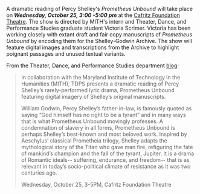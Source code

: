 A dramatic reading of Percy Shelley's _Prometheus Unbound_ will take place on _**Wednesday, October 25, 3:00 -5:00 pm**_ at the [Cafritz Foundation Theatre](http://theclarice.umd.edu/venues/cafritz-foundation-theatre). The show is directed by MITH's intern and Theater, Dance, and Performance Studies graduate student Victoria Scrimer. Victoria has been working closely with extant draft and fair copy manuscripts of _Prometheus Unbound_ by encoding them for the Shelley-Godwin Archive. The show will feature digital images and transcriptions from the Archive to highlight poignant passages and unused textual variants.

From the Theater, Dance, and Performance Studies department [blog](http://tdps.umd.edu/event/2013-2014/wednesday-lecture-series-2):

> In collaboration with the Maryland Institute of Technology in the Humanities (MITH), TDPS presents a dramatic reading of Percy Shelley’s rarely-performed lyric drama, Prometheus Unbound featuring digital imagery of Shelley’s original manuscripts.
>
> William Godwin, Percy Shelley’s father-in-law, is famously quoted as saying “God himself has no right to be a tyrant” and in many ways that is what Prometheus Unbound movingly professes. A condemnation of slavery in all forms, Prometheus Unbound is perhaps Shelley’s best-known and most beloved work. Inspired by Aeschylus’ classical Prometheia trilogy, Shelley adapts the mythological story of the Titan who gave man fire, refiguring the fate of mankind’s champion and the fall of the tyrant, Jupiter. It is a drama of Romantic ideals-- suffering, endurance, and freedom-- that is as relevant in today’s socio-political climate of resistance as it was two centuries ago.
>
> Wednesday, October 25, 3-5PM, Cafritz Foundation Theatre